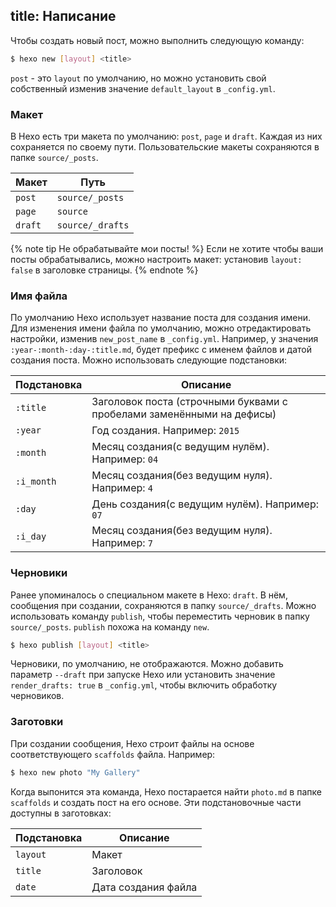 title: Написание
---
Чтобы создать новый пост, можно выполнить следующую команду:

``` bash
$ hexo new [layout] <title>
```

`post` - это `layout` по умолчанию, но можно установить свой собственный изменив значение `default_layout` в `_config.yml`.

### Макет

В Hexo есть три макета по умолчанию: `post`, `page` и `draft`. Каждая из них сохраняется по своему пути. Пользовательские макеты сохраняются в папке `source/_posts`.

Макет | Путь
--- | ---
`post` | `source/_posts`
`page` | `source`
`draft` | `source/_drafts`

{% note tip Не обрабатывайте мои посты! %}
Если не хотите чтобы ваши посты обрабатывались, можно настроить макет: установив `layout: false` в заголовке страницы.
{% endnote %}

### Имя файла

По умолчанию Hexo использует название поста для создания имени. Для изменения имени файла по умолчанию, можно отредактировать настройки, изменив `new_post_name` в `_config.yml`. Например, у значения `:year-:month-:day-:title.md`, будет префикс с именем файлов и датой создания поста. Можно использовать следующие подстановки:

Подстановка | Описание
--- | ---
`:title` | Заголовок поста (строчными буквами с пробелами заменёнными на дефисы)
`:year` | Год создания. Например: `2015`
`:month` | Месяц создания(с ведущим нулём). Например: `04`
`:i_month` | Месяц создания(без ведущим нуля). Например: `4`
`:day` | День создания(с ведущим нулём). Например: `07`
`:i_day` | Месяц создания(без ведущим нуля). Например: `7`

### Черновики

Ранее упоминалось о специальном макете в Hexo: `draft`. В нём, сообщения при создании, сохраняются в папку `source/_drafts`. Можно использовать команду `publish`, чтобы переместить черновик в папку `source/_posts`. `publish` похожа на команду `new`.

``` bash
$ hexo publish [layout] <title>
```

Черновики, по умолчанию, не отображаются. Можно добавить параметр `--draft` при запуске Hexo или установить значение `render_drafts: true` в `_config.yml`, чтобы включить обработку черновиков.

### Заготовки

При создании сообщения, Hexo строит файлы на основе соответствующего `scaffolds` файла. Например:

``` bash
$ hexo new photo "My Gallery"
```

Когда выпонится эта команда, Hexo постарается найти `photo.md` в папке `scaffolds` и создать пост на его основе. Эти подстановочные части доступны в заготовках:

Подстановка | Описание
--- | ---
`layout` | Макет
`title` | Заголовок
`date` | Дата создания файла
